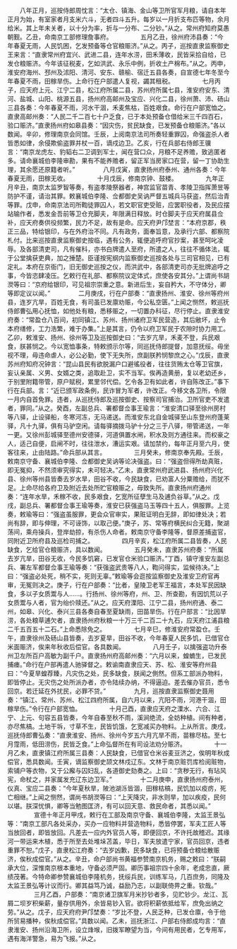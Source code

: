 <!-- { "loadSidebar": true } -->
　　八年正月，巡按侍郎周忱言：“太仓、镇海、金山等卫所官军月粮，请自本年正月为始，有室家者月支米六斗，无者四斗五升。每岁以一月折支布匹等物，余月给米。其上年未关者，以十分为率，折与一分布、二分钞。”从之。常州府知府莫愚朝觐。乙丑，命南京工部修理詹事府。
　　
　　五月乙丑，徐州府沛县奏：“今年春夏无雨，人民饥困，乞发预备等仓官粮赈济。”从之。丙子，巡按直隶监察御史王来言：“直隶常州府宜兴、武进二县，连年水涝，田禾薄收，民皆采拾自给，已发仓粮赈济。今年该征税麦，乞如洪武、永乐中例，折收土产棉布。”从之。丙申，淮安府海州、邳州及沭阳、清河、安东、赣榆、宿迁五县各奏，自宣德七年冬至今年春夏不雨，田稼旱伤。上命行在户部遣人复视，蠲其租税。
　　
　　七月丙子，应天府上元、江宁二县，松江府所属二县，苏州府所属七县，淮安府安东、清河、盐城、山阳、桃源五县，扬州府高邮州及宝应、兴化二县，徐州萧、沛、砀山三县各奏：今年春夏不雨，河水干涸，禾麦焦枯，百姓艰食。命行在户部宽恤之。直隶高邮州奏：“人民二千二百七十户乏食，已于本处预备仓借给米三千四百石，验口赈济。”直隶扬州府如皋县奏：“因灾伤，贫民缺食，已发预备仓粮赈济。”各以数闻。辛卯，修理南京会同馆。壬辰，上阅南京法司所奏轻重罪囚，命强盗杀人者皆悉如律，余侵欺偷盗罪并杖一百，谪戍边卫。乙亥，行在兵部右侍郎王骥言：“南京龙虎左、豹韬右二卫调到军士，闻在营口众，月粮不足养赡，致逃匿者多。请命襄城伯李隆审勘，果有不能养赡者，留正军当房家口在营，留一丁协助生理，其余愿还原籍者听。”
　　
　　八月戊寅，直隶扬州府泰州、通州各奏：今年春夏无雨，田稼无收。
　　
　　十月戊辰，修南京钟、鼓楼。
　　
　　九年正月辛丑，南京太监罗智等奏，有盗孝陵祭器者，神宫监官苗青、孝陵卫指挥萧昱等防护不谨，请治其罪。敕襄城伯李隆、佥都御史吴讷严督五城兵马获盗，然后治青等罪。戊申，命南京法司所鞫徒罪囚人，若文职官吏受赃，应罢职役者，及民应摆站输作者，悉发金吾前等卫仓充脚夫，年限满日释放。时仓脚夫于应天府属县佥补，应天府奏供役频繁，民力不足，故有是命。应天府尹邝埜言：“本府京郡，秩正三品，特给银印，与在外府治不同。凡有政务，面奉旨意，及承行六部、都察院札付。比来巡按直隶监察御史按临，遇有公务，辄便追呼府官抄案，甚至呵叱凌辱。及各部清吏司，凡有催科，亦书白牌遣人至府，所遣之人，往往不循体法，辄于公堂擒获吏典，加之捶楚。臣谨按宪纲内监察御史巡按各处与三司官相见，已有定礼。本府在京衙门，旧无御史巡按之仪，而洪武中，各部清吏司亦无批牌追呼之事，今皆恣肆凌压。乞敕行在礼部、都察院议定体式，庶使各安其分。”上谓尚书胡濙等曰：“京府给银印，可见祖宗崇重之意。新进后生，妄自矜大，不守体分，卿等即定议以闻。”
　　
　　二月庚戌，行在户部奏：“直隶扬州、淮安、徐州等府州县，连岁亢旱，百姓无食，有司虽已发廪劝赈，今公私空匮。”上闻之恻然，敕巡抚侍郎曹弘用心抚恤，如他处有粮，悉移赈之，一切置办科征，尽行停止。直隶淮安府奏：“常盈仓八百间，初同镇江、苏州、扬州诸府卫军民营造，其后敝坏，止令本府缮修，工力浩繁，难于办集。”上是其言，仍令以府卫军民于农隙时协力用工。乙卯，敕淮安、扬州、徐州等卫及巡按御史曰：“去岁亢旱，禾麦不登，兵民艰食，朕甚悯之。今以宽恤事条，特敕颁示尔等，同巡抚侍郎提督，加意抚绥。毋坐视不理，毋违命虐人，必公必勤，使下无失所，庶副朕矜悯黎庶之心。”戊辰，直隶苏州府知府况钟言：“昆山县民有欲脱漏户口避徭役者，往往货贿太仓等卫官旗，妄认亲属、义男、女婿之类，追取赴卫，实不当军。俟再造黄册，复以老幼还乡，于别里附籍带管，原户赋税，累里邻代偿。乞令各卫有如此者，许自陈改正。”事下行在兵部。言：“近已颁军政条例，民诈冒为军者，许改正。今移文各卫所，令限一月内自首免罪。违者，从巡抚侍郎及巡按御史、按察司官捕治。卫所官吏不发遣者，罪同。”从之。癸酉，左副总兵、署都督佥事王瑜言：“淮安清口驿至徐州房村等八驿，止设驿船，冬寒河冻，无马递送。而淮安东北自金城驿至山东登州府蓬莱驿，凡十九驿，俱有马驴空闲。请每驿摘拨马驴十分之三于八驿，带管递送，一年一更。又徐州彭城驿至德州安德驿，河道俱置水闸，积水及则方通往来。而权豪之人，适己自便，启闸不时，往往泄水，漕运实艰。请加禁约，每年正月至六月，使客往来，止由陆路。”命兵部从其言。
　　
　　三月癸未，修南京奉先殿。壬辰，敕南京守备、襄城伯李隆、佥都御史吴讷等论决强盗。曰：“强盗但得所劫真赃，即无冤抑，不然须审究得实，未可轻决。”乙未，直隶常州府武进县、扬州府兴化县、徐州等州县皆奏去岁水旱，田谷不收，今民缺食，已劝富人分粟赡给，而犹不足。上命尽给各府卫及附近去处所贮官粮赈之，毋致失所。直隶扬州府通州奏：“连年水旱，禾稼不收，民多艰食，乞宽所征孽生马及逋负谷草。”从之。戊戌，副总兵、署都督佥事王瑜等奏，淮安已获强盗马玉等四十五人，俱服罪。上览奏，敕瑜等曰：“强盗虽服罪，更会众官审实，果赃证明白无辞，即如律处决；若尚有辞，即与伸理，不可诬饰，以取己便。”庚子，苏、常等府横民纠合无籍，聚湖荡间，乘舟操兵，登岸劫掠，有杀伤人命者。敕南京守备李隆等，督原差捕盗官，同附近卫所府县及巡检司捕之。
　　
　　四月辛亥，松江府所属二县皆奏，人民缺食，乞给官仓粮赈济，具以数闻。
　　
　　五月癸未，直隶苏州府奏：“所属去岁亢旱，田谷无收，今民多饥窘，已发官仓米验口赈济。”丁酉，镇守淮安左副总兵、署左军都督佥事王瑜等奏：“获强盗武贵等八人，鞫问得实，监候待决。”上曰：“强盗必处死，稍不实，死则无辜。”敕瑜等会逛按监察御史及淮安卫府官再审，无冤则决之。庚子，行在户部奏：“比者，皇陵卫老军王福言，本处军民因缺食，多以子女质鬻与人……。行扬州、徐州等府，州、卫、所查勘，有因饥荒以子女质鬻与人者，官为绐价赎还。”从之。应天府溧阳、江宁二县，扬州府通、泰二州，如皋、兴化、泰兴三县各奏自春至夏缺雨，田苗旱伤。行在户部言：“比因旱涝，各处粮草逋欠者，直隶扬州府秋粮一十万三千二百二十九石，应天府江浦县粮二千五百五十二石。”上命悉除免之。
　　
　　七月辛巳，修淮安府常盈仓。壬午，直隶徐州及砀山县皆奏，去岁夏旱，田谷不收，今年春夏人民多饥，已借官仓米面赈济，俟来年秋收后偿官。各具数闻。
　　
　　八月壬子，以擒强盗功升泰州卫左所百户高敏为副千户。直隶扬州府高邮州奏：“六月以来，蝗蝻生，已发民捕瘗。”命行在户部再遣人驰驿督之。敕谕南直隶应天、苏、松、淮安等府州县曰：“今夏旱蝗荐臻，凡灾伤之处，民多缺食，朕闻之側然。但系工部派办物料，即皆停止。无灾伤之处所派办者，亦令陆续办纳，不得逼迫。差去催办官员，悉令回京。若迁延在外扰民，必罪不贷。”
　　
　　九月，巡按直隶监察御史聂用奏：“镇江、常州、苏州、松江四府所属，自六月以来，亢阳不雨，河港干涸，田稼旱伤。”令行在户部宽恤。
　　
　　十月己酉，直隶应天府之溧水、六合、江宁、上元、句容五县皆奏，今年自春至秋不雨，溪涧绝流，全妨种植。间有种者，亦尽焦槁。土地干坼，寸草不生，民皆饥饿，乞宽减买办物料。上从所言。庚戌，巡抚侍郎曹弘奏：“直隶淮安、扬州、徐州今岁五六月亢旱不雨，苗稼尽枯。至七月霪雨，低田涝伤，民皆乏食。”上命弘督所在有司设法劝分赈济。
　　
　　十一月乙未，直隶镇江府所属三县奏：人民缺食，已借官仓米谷麦豆济之，俟明年秋成偿官，悉具数闻。壬寅，谪监察御史颉文林戍辽东。文林于南京赃罚库检阅赃物，索铺户等衣物，又于公廨与囚妇乱，各道御史劾奏之。上曰：“贪秽无行，有玷风宪，命杖之，并家属发充辽东边卫军。”
　　
　　十二月庚申，直隶扬州府泰州，仪真、宝应二县奏：“今年夏秋旱，陂池湖泺皆涸，田稼枯槁，民饥加以疫疠，死亡相继。”上闻之恻然，谓尚书胡濙等曰：“上天降灾，非水则旱，加以疾疫，民何以堪。朕深忧惧，卿等当勉图匡济，有可以回天意、救民命者，其悉以闻。”
　　
　　宣德十年正月甲戌，敕行在工部及南京守备、襄城伯李隆，太监王景弘等：“南京工部凡各处采办，买办一应物料并营造物料，悉皆停罢，军夫工匠人等当放回者，即皆放回。凡差去一应内外官员人等，即便回京，不许托故稽迟。其缘河一带运来木植，悉于所至去处堆垛苫盖，毕日，军夫放遣宁家，官员回京，违者重罪不恕。”戊子，直隶松江府奏：“去岁凶歉，民多缺食，已将预备仓粮给散赈济，俟秋成偿官。”从之。辛丑，命户部尚书黄福参赞南京机务，赐之敕曰：“朕嗣承大位，深惟南京根本重地，守备必须严固。卿历事祖宗四十余年，老成忠直，厥绩茂著。今特命卿参赞襄城伯李隆机务，抚绥兵民，训练军马，几百庶务，同隆及太监王景弘等计议而行。卿其益笃乃诚，益励乃志，以副联倚畀之重。钦哉。”
　　
　　三月乙酉，户部奏：“南京诸卫旗军月米抄钞者多，见贮钞少。龙江、瓦屑二坝岁积柴薪，量存供用外，余皆易钞入官。欲将积薪依抵给军，庶免出纳之劳。”从之。戊子，应天府府尹邝埜奏：“岁比不登，人民乏种，已发仓廪，令于他所贸易播种，俟秋成偿官。”具数以闻。乙未，巡抚浙江、户部右侍郎成均言：“直隶淮安、扬州沿海卫所，设立烽堠，旧拨军瞭望为当，今间有用民者，乞专用军，遇有海洋警急，易为飞报。”从之。
　　
